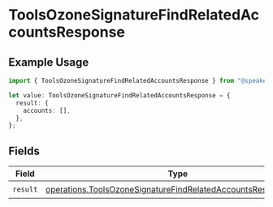 # ToolsOzoneSignatureFindRelatedAccountsResponse

## Example Usage

```typescript
import { ToolsOzoneSignatureFindRelatedAccountsResponse } from "@speakeasy-sdks/bluesky/models/operations";

let value: ToolsOzoneSignatureFindRelatedAccountsResponse = {
  result: {
    accounts: [],
  },
};
```

## Fields

| Field                                                                                                                                          | Type                                                                                                                                           | Required                                                                                                                                       | Description                                                                                                                                    |
| ---------------------------------------------------------------------------------------------------------------------------------------------- | ---------------------------------------------------------------------------------------------------------------------------------------------- | ---------------------------------------------------------------------------------------------------------------------------------------------- | ---------------------------------------------------------------------------------------------------------------------------------------------- |
| `result`                                                                                                                                       | [operations.ToolsOzoneSignatureFindRelatedAccountsResponseBody](../../models/operations/toolsozonesignaturefindrelatedaccountsresponsebody.md) | :heavy_check_mark:                                                                                                                             | N/A                                                                                                                                            |